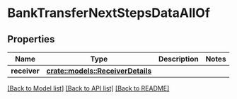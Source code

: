 # BankTransferNextStepsDataAllOf

## Properties

Name | Type | Description | Notes
------------ | ------------- | ------------- | -------------
**receiver** | [**crate::models::ReceiverDetails**](ReceiverDetails.md) |  | 

[[Back to Model list]](../README.md#documentation-for-models) [[Back to API list]](../README.md#documentation-for-api-endpoints) [[Back to README]](../README.md)


